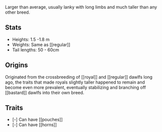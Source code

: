 Larger than average, usually lanky with long limbs and much taller than any other breed.
## Stats
- Heights: 1.5 -1.8 m
- Weights: Same as [[regular]]
- Tail lengths: 50 - 60cm

## Origins
Originated from the crossbreeding of [[royal]] and [[regular]] dawlfs long ago, the traits that made royals slightly taller happened to remain and become even more prevalent, eventually stabilizing and branching off [[bastard]] dawlfs into their own breed.
## Traits
- [-] Can have [[pouches]]
- [-] Can have [[horns]]